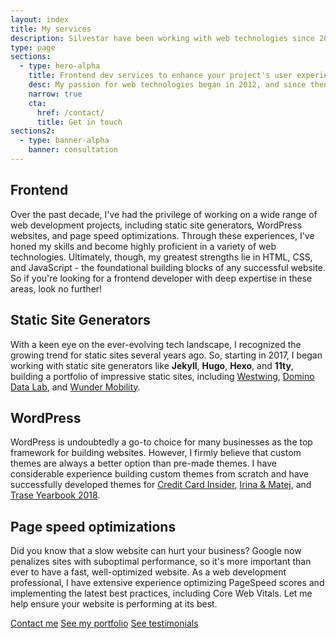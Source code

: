 ```yaml
---
layout: index
title: My services
description: Silvestar have been working with web technologies since 2012. During this period, he acquired a certain set of skills for building better websites.
type: page
sections:
  - type: hero-alpha
    title: Frontend dev services to enhance your project's user experience
    desc: My passion for web technologies began in 2012, and since then, I've acquired an arsenal of skills for creating top-quality websites.
    narrow: true
    cta:
      href: /contact/
      title: Get in touch
sections2:
  - type: banner-alpha
    banner: consultation
---
```


## Frontend

Over the past decade, I've had the privilege of working on a wide range of web development projects, including static site generators, WordPress websites, and page speed optimizations. Through these experiences, I've honed my skills and become highly proficient in a variety of web technologies. Ultimately, though, my greatest strengths lie in HTML, CSS, and JavaScript - the foundational building blocks of any successful website. So if you're looking for a frontend developer with deep expertise in these areas, look no further!

## Static Site Generators

With a keen eye on the ever-evolving tech landscape, I recognized the growing trend for static sites several years ago. So, starting in 2017, I began working with static site generators like **Jekyll**, **Hugo**, **Hexo**, and **11ty**, building a portfolio of impressive static sites, including [Westwing](/portfolio/westwing/), [Domino Data Lab](/portfolio/dominodatalab/), and [Wunder Mobility](/portfolio/wundermobility/).

## WordPress

WordPress is undoubtedly a go-to choice for many businesses as the top framework for building websites. However, I firmly believe that custom themes are always a better option than pre-made themes. I have considerable experience building custom themes from scratch and have successfully developed themes for [Credit Card Insider](/portfolio/creditcardinsider/), [Irina & Matej](/portfolio/irinaandmatej/), and [Trase Yearbook 2018](/portfolio/yearbook-trase/).

## Page speed optimizations

Did you know that a slow website can hurt your business? Google now penalizes sites with suboptimal performance, so it's more important than ever to have a fast, well-optimized website. As a web development professional, I have extensive experience optimizing PageSpeed scores and implementing the latest best practices, including Core Web Vitals. Let me help ensure your website is performing at its best.

<div class="text-center">
  <a class="button button--inverse button--small" href="/contact/">Contact me</a>
  <a class="button button--small" href="/portfolio/">See my portfolio</a>
  <a class="button button--small" href="/testimonials/">See testimonials</a>
</div>
